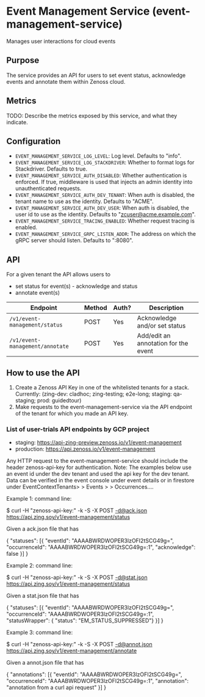 # Event Management Service (event-management-service)
Manages user interactions for cloud events

## Purpose
The service provides an API for users to set event status, acknowledge events and annotate them within Zenoss cloud.

## Metrics
TODO: Describe the metrics exposed by this service, and what they indicate.

## Configuration
* `EVENT_MANAGEMENT_SERVICE_LOG_LEVEL`: Log level. Defaults to "info".
* `EVENT_MANAGEMENT_SERVICE_LOG_STACKDRIVER`: Whether to format logs for Stackdriver. Defaults to true.
* `EVENT_MANAGEMENT_SERVICE_AUTH_DISABLED`: Whether authentication is enforced. If true, middleware is used that injects an admin identity into unauthenticated requests.
* `EVENT_MANAGEMENT_SERVICE_AUTH_DEV_TENANT`: When auth is disabled, the tenant name to use as the identity. Defaults to "ACME".
* `EVENT_MANAGEMENT_SERVICE_AUTH_DEV_USER`: When auth is disabled, the user id to use as the identity. Defaults to "zcuser@acme.example.com".
* `EVENT_MANAGEMENT_SERVICE_TRACING_ENABLED`: Whether request tracing is enabled.
* `EVENT_MANAGEMENT_SERVICE_GRPC_LISTEN_ADDR`: The address on which the gRPC server should listen. Defaults to ":8080".

## API
For a given tenant the API allows users to
- set status for event(s) - acknowledge and status
- annotate event(s)

<!-- markdown-swagger -->
 Endpoint                        | Method | Auth? | Description
 ------------------------------- | ------ | ----- | -----------
 `/v1/event-management/status`   | POST   | Yes   | Acknowledge and/or set status         
 `/v1/event-management/annotate` | POST   | Yes   | Add/edit an annotation for the event
<!-- /markdown-swagger -->

## How to use the API

  1. Create a Zenoss API Key in one of the whitelisted tenants for a stack. Currently: (zing-dev: cladhoc; zing-testing; e2e-long; staging: qa-staging; prod: guidedtour)
  2. Make requests to the event-management-service via the API endpoint of the tenant for which you made an API key.

### List of user-trials API endpoints by GCP project

- staging: <https://api-zing-preview.zenoss.io/v1/event-management>
- production: <https://api.zenoss.io/v1/event-management>

Any HTTP request to the  event-management-service should include the header zenoss-api-key for authentication.
Note: The examples below use an event id under the dev tenant and used the api key for the dev tenant.
Data can be verified in the event console under event details or in firestore under EventContextTenants> <your tenant> > Events > <event-id> > Occurrences....

Example 1:
command line:

$ curl  -H "zenoss-api-key:<your-key>" -k -S -X POST -d@ack.json  https://api.zing.soy/v1/event-management/status

Given a ack.json file that has 

{
"statuses": [{
        "eventId": "AAAABWRDWOPER3lzOFI2tSCG49g=",
        "occurrenceId": "AAAABWRDWOPER3lzOFI2tSCG49g=:1",
        "acknowledge": false
    }]
}

Example 2:
command line:

$ curl  -H "zenoss-api-key:<your-key>" -k -S -X POST -d@stat.json  https://api.zing.soy/v1/event-management/status

Given a stat.json file that has 

{
"statuses": [{
        "eventId": "AAAABWRDWOPER3lzOFI2tSCG49g=",
        "occurrenceId": "AAAABWRDWOPER3lzOFI2tSCG49g=:1",
        "statusWrapper": { "status": "EM_STATUS_SUPPRESSED"}
    }]
}

Example 3:
command line:

$ curl  -H "zenoss-api-key:<your-key>" -k -S -X POST -d@annot.json  https://api.zing.soy/v1/event-management/annotate

Given a annot.json file that has 

{
"annotations": [{
        "eventId": "AAAABWRDWOPER3lzOFI2tSCG49g=",
        "occurrenceId": "AAAABWRDWOPER3lzOFI2tSCG49g=:1",
        "annotation":  "annotation from a curl api request"
    }]
}

